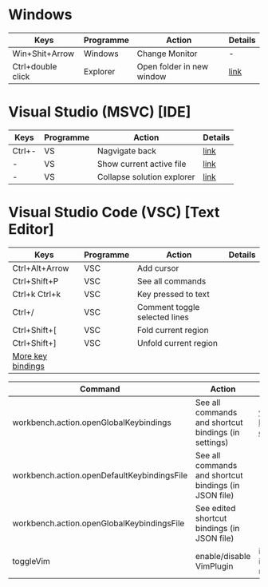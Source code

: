 <!---
NEW ARRAY (4 columns)
|Keys|Programme|Action|Details|
|-|-|-|-|
||||
    \
      `-> NEW LINE
-->

# Windows 

|Keys|Programme|Action|Details|
|-|-|-|-|
|Win+Shit+Arrow|Windows|Change Monitor|-|
|Ctrl+double click|Explorer|Open folder in new window|[link](https://superuser.com/a/1187437)|

# Visual Studio (MSVC) [IDE]


|Keys|Programme|Action|Details|
|-|-|-|-|
|Ctrl+-|VS|Nagvigate back|[link](https://docs.wholetomato.com/default.asp?W197#:~:text=By%20default%2C%20Alt%2BLeft%20navigates,%2C%20Alt%2BRight%20navigates%20forward.)|
|-|VS|Show current active file|[link](https://mattferderer.com/show-current-active-file-in-vs-studio-explorer)|
|-|VS|Collapse solution explorer|[link](https://stackoverflow.com/a/24514803)|

# Visual Studio Code (VSC) [Text Editor]

|Keys|Programme|Action|Details|
|-|-|-|-|
|Ctrl+Alt+Arrow|VSC|Add cursor|
|Ctrl+Shift+P|VSC|See all commands|
|Ctrl+k Ctrl+k|VSC|Key pressed to text|
|Ctrl+/|VSC|Comment toggle selected lines|
|Ctrl+Shift+[|VSC|  Fold current region|
|Ctrl+Shift+]|VSC|Unfold current region|
|[More key bindings]|||

|Command|Action|Details|
|-|-|-|
|workbench.action.openGlobalKeybindings|See all commands and shortcut bindings (in settings)|[vscode keybindings customization]
|workbench.action.openDefaultKeybindingsFile|See all commands and shortcut bindings (in JSON file)|
|workbench.action.openGlobalKeybindingsFile|See edited shortcut bindings (in JSON file)|
|toggleVim|enable/disable VimPlugin| if vscodevim installed. Not neovim.



[vscode keybindings customization]: https://code.visualstudio.com/docs/getstarted/keybindings#_advanced-customization
[More key bindings]: https://code.visualstudio.com/docs/getstarted/keybindings#_basic-editing
